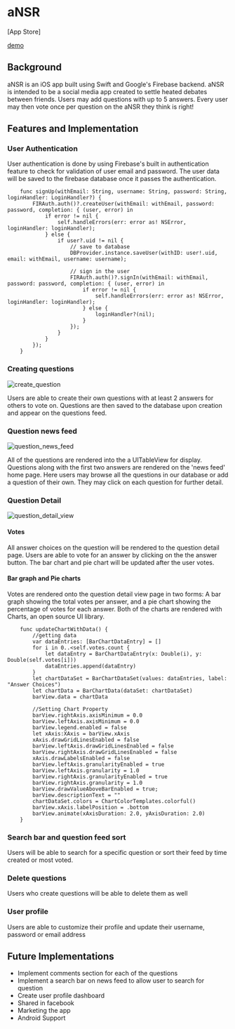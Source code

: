 # aNSR

[App Store]

[demo](https://appetize.io/app/dukc8nv13vgxv4vxrxqaxaytk0?device=iphone6s&scale=75&orientation=portrait&osVersion=10.0)


## Background

aNSR is an iOS app built using Swift and Google's Firebase backend. aNSR is intended to be
a social media app created to settle heated debates between friends. Users may add questions
with up to 5 answers. Every user may then vote once per question on the aNSR they think is right!

## Features and Implementation

### User Authentication
User authentication is done by using Firebase's built in authentication feature to check for validation of user email and password.
The user data will be saved to the firebase database once it passes the authentication.
```
    func signUp(withEmail: String, username: String, password: String, loginHandler: LoginHandler?) {
        FIRAuth.auth()?.createUser(withEmail: withEmail, password: password, completion: { (user, error) in
            if error != nil {
                self.handleErrors(err: error as! NSError, loginHandler: loginHandler);
            } else {
                if user?.uid != nil {
                    // save to database
                    DBProvider.instance.saveUser(withID: user!.uid, email: withEmail, username: username);

                    // sign in the user
                    FIRAuth.auth()?.signIn(withEmail: withEmail, password: password, completion: { (user, error) in
                        if error != nil {
                            self.handleErrors(err: error as! NSError, loginHandler: loginHandler);
                        } else {
                            loginHandler?(nil);
                        }
                    });
                }
            }
        });
    }
```

### Creating questions

![create_question](docs/screenshots/create-question.png)

Users are able to create their own questions with at least 2 answers for others to vote on. Questions are
then saved to the database upon creation and appear on the questions feed.

### Question news feed

![question_news_feed](docs/screenshots/question-feed.png)

All of the questions are rendered into the a UITableView for display. Questions along with the first two answers are rendered on the 'news feed' home page. Here users may browse all the questions in our database or add a question of their own. They
may click on each question for further detail.

### Question Detail

![question_detail_view](docs/screenshots/detail-view.png)

#### Votes

All answer choices on the question will be rendered to the question detail page.
Users are able to vote for an answer by clicking on the the answer button. The bar chart and pie chart will
be updated after the user votes.


#### Bar graph and Pie charts
Votes are rendered onto the question detail view page in two forms: A bar graph showing
the total votes per answer, and a pie chart showing the percentage of votes for each answer.
Both of the charts are rendered with Charts, an open source UI library.

```
    func updateChartWithData() {
        //getting data
        var dataEntries: [BarChartDataEntry] = []
        for i in 0..<self.votes.count {
            let dataEntry = BarChartDataEntry(x: Double(i), y: Double(self.votes[i]))
            dataEntries.append(dataEntry)
        }
        let chartDataSet = BarChartDataSet(values: dataEntries, label: "Answer Choices")
        let chartData = BarChartData(dataSet: chartDataSet)
        barView.data = chartData

        //Setting Chart Property
        barView.rightAxis.axisMinimum = 0.0
        barView.leftAxis.axisMinimum = 0.0
        barView.legend.enabled = false
        let xAxis:XAxis = barView.xAxis
        xAxis.drawGridLinesEnabled = false
        barView.leftAxis.drawGridLinesEnabled = false
        barView.rightAxis.drawGridLinesEnabled = false
        xAxis.drawLabelsEnabled = false
        barView.leftAxis.granularityEnabled = true
        barView.leftAxis.granularity = 1.0
        barView.rightAxis.granularityEnabled = true
        barView.rightAxis.granularity = 1.0
        barView.drawValueAboveBarEnabled = true;
        barView.descriptionText = ""
        chartDataSet.colors = ChartColorTemplates.colorful()
        barView.xAxis.labelPosition = .bottom
        barView.animate(xAxisDuration: 2.0, yAxisDuration: 2.0)
    }
```


### Search bar and question feed sort

Users will be able to search for a specific question or sort their feed by time created or most voted.

### Delete questions

Users who create questions will be able to delete them as well

### User profile

Users are able to customize their profile and update their username, password or email address

## Future Implementations

- Implement comments section for each of the questions
- Implement a search bar on news feed to allow user to search for question
- Create user profile dashboard
- Shared in facebook
- Marketing the app
- Android Support
